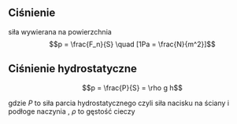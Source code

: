 ## Ciśnienie
siła wywierana na powierzchnia 
$$p = \frac{F_n}{S} \quad [1Pa = \frac{N}{m^2}]$$
## Ciśnienie hydrostatyczne



$$p = \frac{P}{S} = \rho g h$$

gdzie $P$ to siła parcia hydrostatycznego czyli siła nacisku na ściany i podłoge naczynia , $\rho$ to gęstość cieczy

